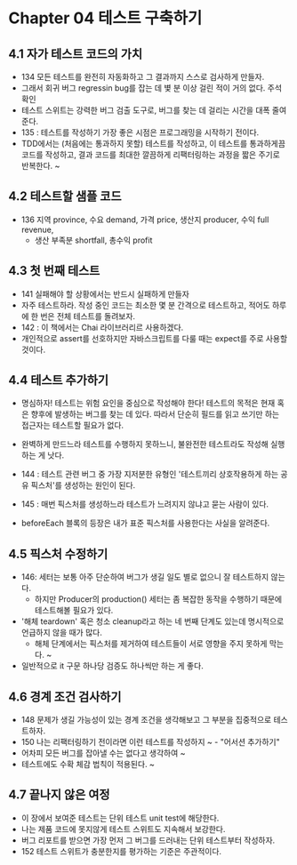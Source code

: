 # Chapter 04 테스트 구축하기

## 4.1 자가 테스트 코드의 가치

-   134 모든 테스트를 완전히 자동화하고 그 결과까지 스스로 검사하게 만들자.
-   그래서 회귀 버그 regressin bug를 잡는 데 볓 분 이상 걸린 적이 거의 없다. 주석 확인
-   테스트 스위트는 강력한 버그 검출 도구로, 버그를 찾는 데 걸리는 시간을 대폭 줄여준다.
-   135 : 테스트를 작성하기 가장 좋은 시점은 프로그래밍을 시작하기 전이다.
-   TDD에서는 (처음에는 통과하지 못할) 테스트를 작성하고, 이 테스트를 통과하게끔 코드를 작성하고, 결과 코드를 최대한 깔끔하게 리팩터링하는 과정을 짧은 주기로 반복한다. ~

## 4.2 테스트할 샘플 코드

-   136 지역 province, 수요 demand, 가격 price, 생산지 producer, 수익 full revenue,
    -   생산 부족분 shortfall, 총수익 profit

## 4.3 첫 번째 테스트

-   141 실패해야 할 상황에서는 반드시 실패하게 만들자
-   자주 테스트하라. 작성 중인 코드는 최소한 몇 분 간격으로 테스트하고, 적어도 하루에 한 번은 전체 테스트를 돌려보자.
-   142 : 이 책에서는 Chai 라이브러리르 사용하겠다.
-   개인적으로 assert를 선호하지만 자바스크립트를 다룰 때는 expect를 주로 사용할 것이다.

## 4.4 테스트 추가하기

-   명심하자! 테스트는 위험 요인을 중심으로 작성해야 한다! 테스트의 목적은 현재 혹은 향후에 발생하는 버그를 찾는 데 있다. 따라서 단순히 필드를 읽고 쓰기만 하는 접근자는 테스트할 필요가 없다.

-   완벽하게 만드느라 테스트를 수행하지 못하느니, 불완전한 테스트라도 작성해 실행하는 게 낫다.

-   144 : 테스트 관련 버그 중 가장 지저분한 유형인 '테스트끼리 상호작용하게 하는 공유 픽스처'를 생성하는 원인이 된다.
-   145 : 매번 픽스처를 생성하느라 테스트가 느려지지 않냐고 묻는 사람이 있다.
-   beforeEach 블록의 등장은 내가 표준 픽스처를 사용한다는 사실을 알려준다.

## 4.5 픽스처 수정하기

-   146: 세터는 보통 아주 단순하여 버그가 생길 일도 별로 없으니 잘 테스트하지 않는다.
    -   하지만 Producer의 production() 세터는 좀 복잡한 동작을 수행하기 때문에 테스트해볼 필요가 있다.
-   '해체 teardown' 혹은 청소 cleanup라고 하는 네 번째 단계도 있는데 명시적으로 언급하지 않을 때가 많다.
    -   해체 단계에서는 픽스처를 제거하여 테스트들이 서로 영향을 주지 못하게 막는다. ~
-   일반적으로 it 구문 하나당 검증도 하나씩만 하는 게 좋다.

## 4.6 경계 조건 검사하기

-   148 문제가 생길 가능성이 있는 경계 조건을 생각해보고 그 부분을 집중적으로 테스트하자.
-   150 나는 리팩터링하기 전이라면 이런 테스트를 작성하지 ~ - "어서션 추가하기"
-   어차피 모든 버그를 잡아낼 수는 없다고 생각하여 ~
-   테스트에도 수확 체감 법칙이 적용된다. ~

## 4.7 끝나지 않은 여정

-   이 장에서 보여준 테스트는 단위 테스트 unit test에 해당한다.
-   나는 제품 코드에 못지않게 테스트 스위트도 지속해서 보강한다.
-   버그 리포트를 받으면 가장 먼저 그 버그를 드러내는 단위 테스트부터 작성하자.
-   152 테스트 스위트가 충분한지를 평가하는 기준은 주관적이다.
